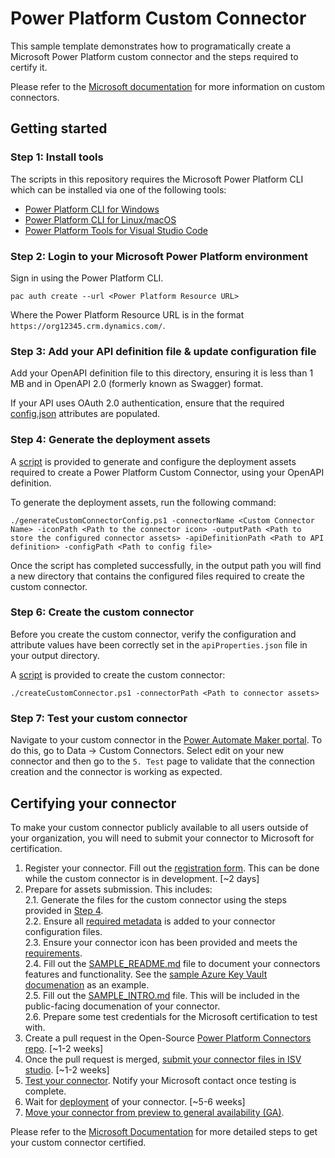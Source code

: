 # Power Platform Custom Connector

This sample template demonstrates how to programatically create a Microsoft Power Platform custom connector and the steps required to certify it.

Please refer to the [Microsoft documentation](https://learn.microsoft.com/en-us/connectors/custom-connectors/) for more information on custom connectors.

## Getting started

### Step 1: Install tools

The scripts in this repository requires the Microsoft Power Platform CLI which can be installed via one of the following tools:
- [Power Platform CLI for Windows](https://learn.microsoft.com/en-us/power-platform/developer/cli/introduction#install-power-platform-cli-for-windows)
- [Power Platform CLI for Linux/macOS](https://learn.microsoft.com/en-us/power-platform/developer/cli/introduction#install-power-platform-cli-for-linuxmacos)
- [Power Platform Tools for Visual Studio Code](https://learn.microsoft.com/en-us/power-platform/developer/cli/introduction#install-using-power-platform-tools-for-visual-studio-code)


### Step 2: Login to your Microsoft Power Platform environment

Sign in using the Power Platform CLI.
```
pac auth create --url <Power Platform Resource URL>
```

Where the Power Platform Resource URL is in the format `https://org12345.crm.dynamics.com/`.


### Step 3: Add your API definition file & update configuration file

Add your OpenAPI definition file to this directory, ensuring it is less than 1 MB and in OpenAPI 2.0 (formerly known as Swagger) format.

If your API uses OAuth 2.0 authentication, ensure that the required [config.json](./config.json) attributes are populated.


### Step 4: Generate the deployment assets

A [script](./generateCustomConnectorConfig.ps1) is provided to generate and configure the deployment assets required to create a Power Platform Custom Connector, using your OpenAPI definition.

To generate the deployment assets, run the following command:
```
./generateCustomConnectorConfig.ps1 -connectorName <Custom Connector Name> -iconPath <Path to the connector icon> -outputPath <Path to store the configured connector assets> -apiDefinitionPath <Path to API definition> -configPath <Path to config file>
```

Once the script has completed successfully, in the output path you will find a new directory that contains the configured files required to create the custom connector.


### Step 6: Create the custom connector

Before you create the custom connector, verify the configuration and attribute values have been correctly set in the `apiProperties.json` file in your output directory.

A [script](./createCustomConnector.ps1) is provided to create the custom connector:

```
./createCustomConnector.ps1 -connectorPath <Path to connector assets>
```

### Step 7: Test your custom connector

Navigate to your custom connector in the [Power Automate Maker portal](https://make.powerautomate.com). To do this, go to Data -> Custom Connectors. Select edit on your new connector and then go to the `5. Test` page to validate that the connection creation and the connector is working as expected.


## Certifying your connector

To make your custom connector publicly available to all users outside of your organization, you will need to submit your connector to Microsoft for certification.

1. Register your connector. Fill out the [registration form](https://aka.ms/ConnectorRegistration). This can be done while the custom connector is in development. [~2 days]
2. Prepare for assets submission. This includes:  
  2.1. Generate the files for the custom connector using the steps provided in [Step 4](#step-4-generate-the-deployment-assets).   
  2.2. Ensure all [required metadata](https://learn.microsoft.com/en-us/connectors/custom-connectors/certification-submission#step-3-add-metadata) is added to your connector configuration files.  
  2.3. Ensure your connector icon has been provided and meets the [requirements](https://learn.microsoft.com/en-us/connectors/custom-connectors/certification-submission#design-an-icon-for-your-connector).  
  2.4. Fill out the [SAMPLE_README.md](./SAMPLE_README.md) file to document your connectors features and functionality. See the [sample Azure Key Vault documenation](https://github.com/microsoft/PowerPlatformConnectors/blob/dev/custom-connectors/AzureKeyVault/Readme.md) as an example.  
  2.5. Fill out the [SAMPLE_INTRO.md](./SAMPLE_INTRO.md) file. This will be included in the public-facing documenation of your connector.  
  2.6. Prepare some test credentials for the Microsoft certification to test with.
3. Create a pull request in the Open-Source [Power Platform Connectors repo](https://github.com/microsoft/PowerPlatformConnectors). [~1-2 weeks]
4. Once the pull request is merged, [submit your connector files in ISV studio](https://learn.microsoft.com/en-us/connectors/custom-connectors/submit-for-certification#submit-to-isv-studio). [~1-2 weeks]
5. [Test your connector](https://learn.microsoft.com/en-us/connectors/custom-connectors/certification-testing). Notify your Microsoft contact once testing is complete.
6. Wait for [deployment](https://learn.microsoft.com/en-us/connectors/custom-connectors/certification-testing#after-you-test-your-connector) of your connector. [~5-6 weeks]
7. [Move your connector from preview to general availability (GA)](https://learn.microsoft.com/en-us/connectors/custom-connectors/certification-to-ga).

Please refer to the [Microsoft Documentation](https://learn.microsoft.com/en-us/connectors/custom-connectors/certification-submission) for more detailed steps to get your custom connector certified.